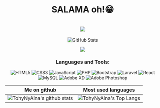 <h1 align=center> SALAMA oh!😁 </h1>
<h1 align=center><img src="https://readme-typing-svg.herokuapp.com?font=jetbrains+mono&color=%teal&size=23&center=true&vCenter=true&lines=RAZAFIANDRIHAJA+Tohy+Ny+Aina"></h1>

<p align="center">
    <img src="https://github-readme-streak-stats.herokuapp.com?user=TohyNyAina&theme=solarized-dark&theme=leafy&ring=047884&sideNums=06ACBD&dates=06ACBD&currStreakNum=06ACBD&currStreakLabel=06ACBD&background=ffffff00&hide_border=true&stroke=ffffff00" alt="GitHub Stats" /> </p>
    
<div align="center"> 

[![](https://visitcount.itsvg.in/api?id=tohynyaina&icon=0&color=0)](https://visitcount.itsvg.in)


</div>

<h3 align="center">Languages and Tools:</h3>
<div align="center"> 

![HTML5](https://img.shields.io/badge/html5-%23E34F26.svg?style=for-the-badge&logo=html5&logoColor=white) ![CSS3](https://img.shields.io/badge/css3-%231572B6.svg?style=for-the-badge&logo=css3&logoColor=white) ![JavaScript](https://img.shields.io/badge/javascript-%23323330.svg?style=for-the-badge&logo=javascript&logoColor=%23F7DF1E) ![PHP](https://img.shields.io/badge/php-%23777BB4.svg?style=for-the-badge&logo=php&logoColor=white) ![Bootstrap](https://img.shields.io/badge/bootstrap-%23563D7C.svg?style=for-the-badge&logo=bootstrap&logoColor=white) ![Laravel](https://img.shields.io/badge/laravel-%23FF2D20.svg?style=for-the-badge&logo=laravel&logoColor=white) ![React](https://img.shields.io/badge/react-%2320232a.svg?style=for-the-badge&logo=react&logoColor=%2361DAFB) ![MySQL](https://img.shields.io/badge/mysql-%2300f.svg?style=for-the-badge&logo=mysql&logoColor=white) ![Adobe XD](https://img.shields.io/badge/Adobe%20XD-470137?style=for-the-badge&logo=Adobe%20XD&logoColor=#FF61F6) ![Adobe Photoshop](https://img.shields.io/badge/adobephotoshop-%2331A8FF.svg?style=for-the-badge&logo=adobephotoshop&logoColor=white)   
    
</div>


Me on github                                                                                                                                             | Most used languages |
-------------------------------------------------------------------------------------------------------------------------------------------------------- | --------------------------- |
![TohyNyAina's github stats](https://github-readme-stats.vercel.app/api?username=TohyNyAina&theme=blue-green&hide_border=true&include_all_commits=false&count_private=false) | ![TohyNyAina's Top Langs](https://github-readme-stats.vercel.app/api/top-langs/?username=TohyNyAina&theme=blue-green&hide_border=true&include_all_commits=false&count_private=false&layout=compact)




 
